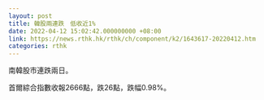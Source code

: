 ```yaml
---
layout: post
title: 韓股兩連跌　低收近1%
date: 2022-04-12 15:02:42.000000000 +08:00
link: https://news.rthk.hk/rthk/ch/component/k2/1643617-20220412.htm
categories: rthk
---
```


南韓股市連跌兩日。

首爾綜合指數收報2666點，跌26點，跌幅0.98%。
